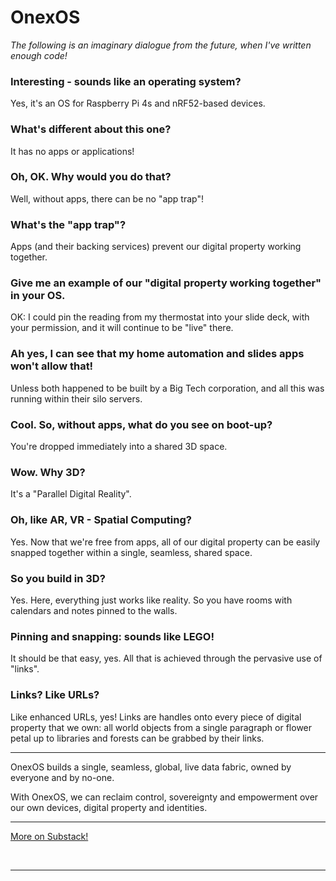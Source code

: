 
# OnexOS

_The following is an imaginary dialogue from the future, when I've written enough code!_

### Interesting - sounds like an operating system?

Yes, it's an OS for Raspberry Pi 4s and nRF52-based devices.

### What's different about this one?

It has no apps or applications!

### Oh, OK. Why would you do that?

Well, without apps, there can be no "app trap"!

### What's the "app trap"?

Apps (and their backing services) prevent our digital property working together.

### Give me an example of our "digital property working together" in your OS.

OK: I could pin the reading from my thermostat into your slide deck, with your
permission, and it will continue to be "live" there.

### Ah yes, I can see that my home automation and slides apps won't allow that!

Unless both happened to be built by a Big Tech corporation, and all this was running
within their silo servers.

### Cool. So, without apps, what do you see on boot-up?

You're dropped immediately into a shared 3D space.

### Wow. Why 3D?

It's a "Parallel Digital Reality".

### Oh, like AR, VR - Spatial Computing?

Yes. Now that we're free from apps, all of our digital property can be easily snapped
together within a single, seamless, shared space.

### So you build in 3D?

Yes. Here, everything just works like reality. So you have rooms with calendars and
notes pinned to the walls.

### Pinning and snapping: sounds like LEGO!

It should be that easy, yes. All that is achieved through the pervasive use of "links".

### Links? Like URLs?

Like enhanced URLs, yes! Links are handles onto every piece of digital property that we
own: all world objects from a single paragraph or flower petal up to libraries and
forests can be grabbed by their links.

----------------

OnexOS builds a single, seamless, global, live data fabric, owned by everyone and by
no-one.

With OnexOS, we can reclaim control, sovereignty and empowerment over our own devices,
digital property and identities.

----------------

<a href="https://duncancragg.substack.com/">More on Substack!</a>

<br/>

----------------




